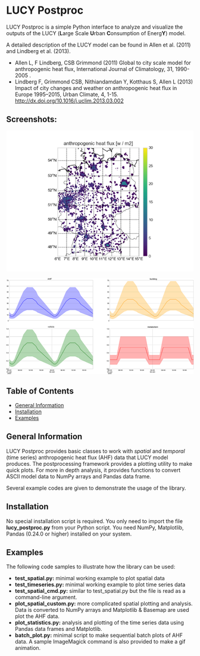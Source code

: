 # LUCY Postproc 
LUCY Postproc is a simple Python interface to analyze and visualize the outputs of the LUCY (**L**arge Scale **U**rban **C**onsumption of Energ**Y**) model.

A detailed description of the LUCY model can be found in Allen et al. (2011) and Lindberg et al. (2013).

+ Allen L, F Lindberg, CSB Grimmond (2011) Global to city scale model for anthropogenic heat flux, International Journal of Climatology, 31, 1990-2005 .
+ Lindberg F, Grimmond CSB, Nithiandamdan Y, Kotthaus S, Allen L (2013) Impact of city changes and weather on anthropogenic heat flux in Europe 1995–2015, Urban Climate, 4, 1-15. http://dx.doi.org/10.1016/j.uclim.2013.03.002



## Screenshots:

![animation](images\animation.gif)

![timeseries](images\timeseries.png)



## Table of Contents

+ [General Information](#General-Information) 
+ [Installation](#Installation)
+ [Examples](#Examples)

  

## General Information

LUCY Postproc provides basic classes to work with *spatial* and *temporal* (time series) anthropogenic heat flux (AHF) data that LUCY model produces. The postprocessing framework provides a plotting utility to make quick plots. For more in depth analysis, it provides functions to convert ASCII model data to NumPy arrays and Pandas data frame. 

Several example codes are given to demonstrate the usage of the library.



## Installation

No special installation script is required. You only need to import the file **lucy_postproc.py** from your Python script. You need NumPy, Matplotlib, Pandas (0.24.0 or higher) installed on your system.



## Examples

The following code samples to illustrate how the library can be used:

* **test_spatial.py:** minimal working example to plot spatial data
* **test_timeseries.py:** minimal working example to plot time series data
* **test_spatial_cmd.py:** similar to test_spatial.py but the file is read as a command-line argument.
* **plot_spatial_custom.py:** more complicated spatial plotting and analysis. Data is converted to NumPy arrays and Matplotlib & Basemap are used plot the AHF data.
* **plot_statistics.py:** analysis and plotting of the time series data using Pandas data frames and Matplotlib.
* **batch_plot.py:** minimal script to make sequential batch plots of AHF data. A sample ImageMagick command is also provided to make a gif animation.



